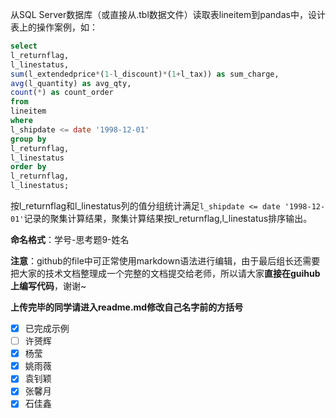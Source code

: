 从SQL Server数据库（或直接从.tbl数据文件）读取表lineitem到pandas中，设计表上的操作案例，如：

```sql
select
l_returnflag,
l_linestatus,
sum(l_extendedprice*(1-l_discount)*(1+l_tax)) as sum_charge,
avg(l_quantity) as avg_qty,
count(*) as count_order
from
lineitem
where
l_shipdate <= date '1998-12-01' 
group by
l_returnflag,
l_linestatus
order by
l_returnflag,
l_linestatus;
```

按l_returnflag和l_linestatus列的值分组统计满足`l_shipdate <= date '1998-12-01'`记录的聚集计算结果，聚集计算结果按l_returnflag,l_linestatus排序输出。

**命名格式**：学号-思考题9-姓名

**注意**：github的file中可正常使用markdown语法进行编辑，由于最后组长还需要把大家的技术文档整理成一个完整的文档提交给老师，所以请大家**直接在guihub上编写代码**，谢谢~

**上传完毕的同学请进入readme.md修改自己名字前的方括号**

- [x] 已完成示例
- [ ] 许赟辉
- [X] 杨莹
- [x] 姚雨薇
- [X] 袁钊颖
- [x] 张馨月
- [X] 石佳鑫
